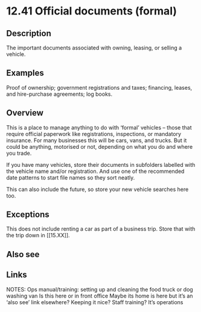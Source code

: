 # 12.41 Official documents (formal)

## Description

The important documents associated with owning, leasing, or selling a vehicle.

## Examples

Proof of ownership; government registrations and taxes; financing, leases, and hire-purchase agreements; log books.

## Overview

This is a place to manage anything to do with ‘formal’ vehicles – those that require official paperwork like registrations, inspections, or mandatory insurance. For many businesses this will be cars, vans, and trucks. But it could be anything, motorised or not, depending on what you do and where you trade.

If you have many vehicles, store their documents in subfolders labelled with the vehicle name and/or registration. And use one of the recommended date patterns to start file names so they sort neatly.

This can also include the future, so store your new vehicle searches here too.

## Exceptions

This does not include renting a car as part of a business trip. Store that with the trip down in [[15.XX]].

## Also see

## Links

NOTES:
Ops manual/training: setting up and cleaning the food truck or dog washing van
Is this here or in front office
Maybe its home is here but it’s an ‘also see’ link elsewhere?
Keeping it nice? Staff training? It’s operations
